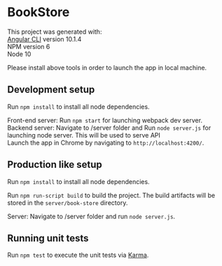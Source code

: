 # BookStore

This project was generated with:  
[Angular CLI](https://github.com/angular/angular-cli) version 10.1.4  
NPM version 6  
Node 10

Please install above tools in order to launch the app in local machine.

## Development setup

Run `npm install` to install all node dependencies.  

Front-end server: Run `npm start` for launching webpack dev server.  
Backend server: Navigate to /server folder and Run `node server.js` for launching node server. This will be used to serve API  
Launch the app in Chrome by navigating to `http://localhost:4200/`. 

## Production like setup

Run `npm install` to install all node dependencies.  

Run `npm run-script build` to build the project. The build artifacts will be stored in the `server/book-store` directory.  

Server: Navigate to /server folder and run `node server.js`.

## Running unit tests

Run `npm test` to execute the unit tests via [Karma](https://karma-runner.github.io).
